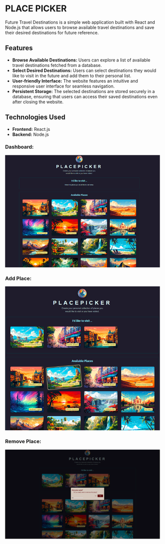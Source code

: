 # PLACE PICKER

Future Travel Destinations is a simple web application built with React and Node.js that allows users to browse available travel destinations and save their desired destinations for future reference.

## Features

- **Browse Available Destinations:** Users can explore a list of available travel destinations fetched from a database.
- **Select Desired Destinations:** Users can select destinations they would like to visit in the future and add them to their personal list.
- **User-friendly Interface:** The website features an intuitive and responsive user interface for seamless navigation.
- **Persistent Storage:** The selected destinations are stored securely in a database, ensuring that users can access their saved destinations even after closing the website.

## Technologies Used

- **Frontend:** React.js
- **Backend:** Node.js

### Dashboard:
![ acceuil](images/1.png)

### Add Place:

![acceuil](images/2.png)

### Remove Place:

![acceuil](images/3.png)








